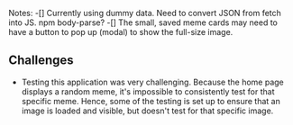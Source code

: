 Notes: 
-[] Currently using dummy data. Need to convert JSON from fetch into JS. npm body-parse?
-[] The small, saved meme cards may need to have a button to pop up (modal) to show the full-size image.

## Challenges
- Testing this application was very challenging. Because the home page displays a random meme, it's impossible to consistently test for that specific meme. Hence, some of the testing is set up to ensure that an image is loaded and visible, but doesn't test for that specific image.

